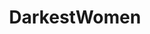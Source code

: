 ---
title: DarkestWomen
crosslinks:
- BlackAndBusty
- livven
- shorthairedhotties
- me_irl
- eyecontact
- LipsThatGrip
---